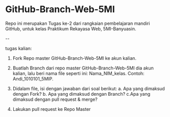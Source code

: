# GitHub-Branch-Web-5MI
Repo ini merupakan Tugas ke-2 dari rangkaian pembelajaran mandiri GitHub, untuk kelas Praktikum Rekayasa Web, 5MI-Banyuasin.

--

tugas kalian:

1. Fork Repo master GitHub-Branch-Web-5MI ke akun kalian.
2. Buatlah Branch dari repo master GitHub-Branch-Web-5MI dia akun kalian, lalu beri nama file seperti ini:
Nama_NIM_kelas. Contoh: Andi_1010101_5MIP.
3. Didalam file, isi dengan jawaban dari soal berikut:
  a. Apa yang dimaksud dengan Fork?
  b. Apa yang dimaksud dengan Branch?
  c.Apa yang dimaksud dengan pull request & merge?

4. Lakukan pull request ke Repo Master
